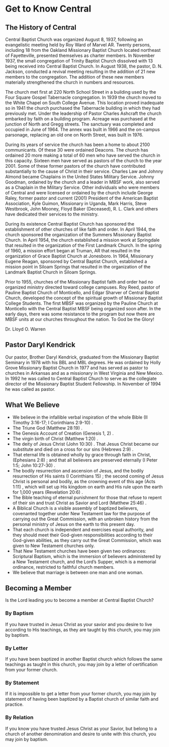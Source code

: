 # Get to Know Central

## The History of Central

Central Baptist Church was organized August 8, 1937, following an evangelistic meeting held by Roy Ward of Marvel AR. Twenty persons, including 18 from the Oakland Missionary Baptist Church located northeast of Fayetteville, presented themselves as charter members. In November 1937, the small congregation of Trinity Baptist Church dissolved with 13 being received into Central Baptist Church. In August 1938, the pastor, D. N. Jackson, conducted a revival meeting resulting in the addition of 21 new members to the congregation. The addition of these new members materially strengthened the church in numbers and resources.

The church met first at 220 North School Street in a building used by the Four Square Gospel Tabernacle congregation. In 1939 the church moved to the White Chapel on South College Avenue. This location proved inadequate so in 1941 the church purchased the Tabernacle building in which they had previously met. Under the leadership of Pastor Charles Ashcraft the church embarked by faith on a building program. Acreage was purchased at the junction of North and Gregg streets. The sanctuary was completed and occupied in June of 1964. The annex was built in 1966 and the on-campus parsonage, replacing an old one on North Street, was built in 1976.

During its years of service the church has been a home to about 2100 communicants. Of these 30 were ordained Deacons. The church has ordained 20 more making a total of 60 men who have served the church in this capacity. Sixteen men have served as pastors of the church to the year 2001. Some of these former pastors of the church have contributed substantially to the cause of Christ in their service. Charles Law and Johnny Almond became Chaplains in the United States Military Service. Johnny Goodman, ordained by the church and a leader in MBSF work, also served as a Chaplain in the Military Service. Other individuals who were members of Central and were licensed or ordained by the church include George Raley, former pastor and current (2001) President of the American Baptist Association, Kyle Guimon, Missionary in Uganda, Mark Harris, Steve Westbrook, John Mooney, Floyd Baker (Deceased), R. L. Clark and others have dedicated their services to the ministry.

During its existence Central Baptist Church has sponsored the establishment of other churches of like faith and order. In April 1944, the church sponsored the organization of the Summers Missionary Baptist Church. In April 1954, the church established a mission work at Springdale that resulted in the organization of the First Landmark Church. In the spring of 1960, a mission effort began at Truman, AR that resulted in the organization of Grace Baptist Church at Jonesboro. In 1964, Missionary Eugene Reagan, sponsored by Central Baptist Church, established a mission point in Siloam Springs that resulted in the organization of the Landmark Baptist Church in Siloam Springs.

Prior to 1955, churches of the Missionary Baptist faith and order had no organized ministry directed toward college campuses. Roy Reed, pastor of Pauline Baptist Church of Monticello, and Edgar Sharver of Central Baptist Church, developed the concept of the spiritual growth of Missionary Baptist College Students. The first MBSF was organized by the Pauline Church at Monticello with the Central Baptist MBSF being organized soon after. In the early days, there was some resistance to the program but now there are MBSF units at our churches throughout the nation. To God be the Glory!

Dr. Lloyd O. Warren

## Pastor Daryl Kendrick

Our pastor, Brother Daryl Kendrick, graduated from the Missionary Baptist Seminary in 1978 with his BBL and MBL degrees. He was ordained by Holly Grove Missionary Baptist Church in 1977 and has served as pastor to churches in Arkansas and as a missionary in West Virginia and New Mexico. In 1992 he was called to Central Baptist Church to serve as the collegiate director of the Missionary Baptist Student Fellowship. In November of 1994 he was called as pastor.

## What We Believe

- We believe in the infallible verbal inspiration of the whole Bible (II Timothy 3:16-17; I Corinthians 2:9-10) .
- The Triune God (Matthew 28:19) .
- The Genesis Account of Creation (Genesis 1, 2) .
- The virgin birth of Christ (Matthew 1:20) .
- The deity of Jesus Christ (John 10:30) .
That Jesus Christ became our substitute and died on a cross for our sins (Hebrews 2:9) .
- That eternal life is obtained wholly by grace through faith in Christ, (Ephesians 2:8) ; and that all believers are preserved eternally (I Peter 1:5; John 10:27-30) .
- The bodily resurrection and ascension of Jesus, and the bodily resurrection of His saints (I Corinthians 15) ; the second coming of Jesus Christ is personal and bodily, as the crowning event of this age (Acts 1:11) , which will set up His kingdom on earth and His rule upon the earth for 1,000 years (Revelation 20:6) .
- The Bible teaching of eternal punishment for those that refuse to repent of their sin and trust Christ as Savior and Lord (Matthew 25:46) .
- A Biblical Church is a visible assembly of baptized believers, covenanted together under New Testament law for the purpose of carrying out the Great Commission, with an unbroken history from the personal ministry of Jesus on the earth to this present day.
- That each church is independent and exercises equal authority, and they should meet their God-given responsibilities according to their God-given abilities, as they carry out the Great Commission, which was given to New Testament churches only.
- That New Testament churches have been given two ordinances: Scriptural Baptism, which is the immersion of believers administered by a New Testament church, and the Lord’s Supper, which is a memorial ordinance, restricted to faithful church members.
- We believe that marriage is between one man and one woman.

## Becoming a Member

Is the Lord leading you to become a member at Central Baptist Church?

### By Baptism

If you have trusted in Jesus Christ as your savior and you desire to live according to His teachings, as they are taught by this church, you may join by baptism.

### By Letter

If you have been baptized in another Baptist church which follows the same teachings as taught in this church, you may join by a letter of certification from your former church.

### By Statement

If it is impossible to get a letter from your former church, you may join by statement of having been baptized by a Baptist church of similar faith and practice.

### By Relation

If you know you have trusted Jesus Christ as your Savior, but belong to a church of another denomination and desire to unite with this church, you may join by baptism.
